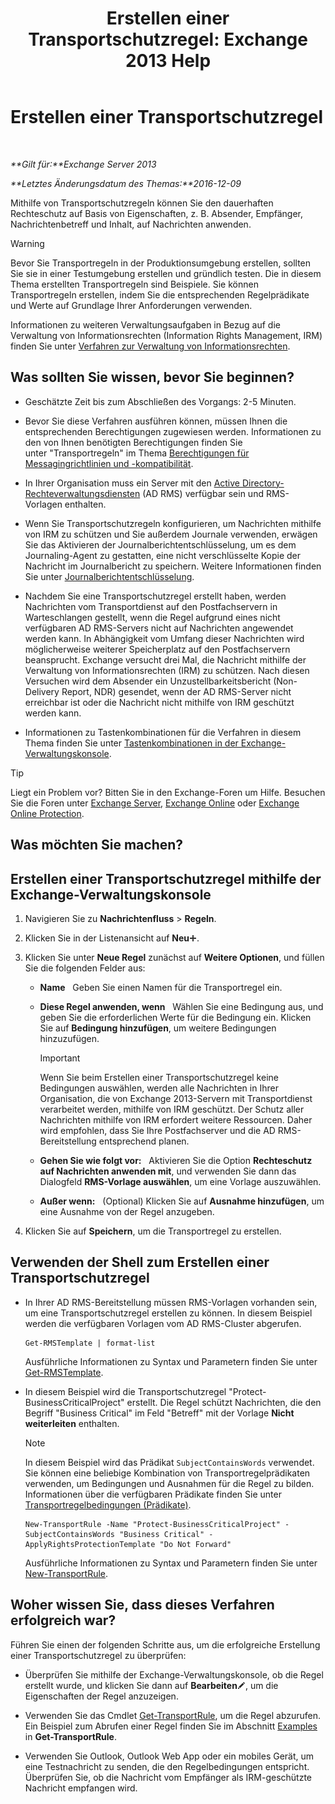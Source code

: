 ﻿---
title: 'Erstellen einer Transportschutzregel: Exchange 2013 Help'
TOCTitle: Erstellen einer Transportschutzregel
ms:assetid: 3a857185-ee16-4ee7-9e57-8be95f7e753a
ms:mtpsurl: https://technet.microsoft.com/de-de/library/Dd302432(v=EXCHG.150)
ms:contentKeyID: 50475501
ms.date: 04/24/2018
mtps_version: v=EXCHG.150
ms.translationtype: HT
---

# Erstellen einer Transportschutzregel

 

_**Gilt für:**Exchange Server 2013_

_**Letztes Änderungsdatum des Themas:**2016-12-09_

Mithilfe von Transportschutzregeln können Sie den dauerhaften Rechteschutz auf Basis von Eigenschaften, z. B. Absender, Empfänger, Nachrichtenbetreff und Inhalt, auf Nachrichten anwenden.


> [!WARNING]
> Bevor Sie Transportregeln in der Produktionsumgebung erstellen, sollten Sie sie in einer Testumgebung erstellen und gründlich testen. Die in diesem Thema erstellten Transportregeln sind Beispiele. Sie können Transportregeln erstellen, indem Sie die entsprechenden Regelprädikate und Werte auf Grundlage Ihrer Anforderungen verwenden.



Informationen zu weiteren Verwaltungsaufgaben in Bezug auf die Verwaltung von Informationsrechten (Information Rights Management, IRM) finden Sie unter [Verfahren zur Verwaltung von Informationsrechten](information-rights-management-procedures-exchange-2013-help.md).

## Was sollten Sie wissen, bevor Sie beginnen?

  - Geschätzte Zeit bis zum Abschließen des Vorgangs: 2-5 Minuten.

  - Bevor Sie diese Verfahren ausführen können, müssen Ihnen die entsprechenden Berechtigungen zugewiesen werden. Informationen zu den von Ihnen benötigten Berechtigungen finden Sie unter "Transportregeln" im Thema [Berechtigungen für Messagingrichtlinien und -kompatibilität](messaging-policy-and-compliance-permissions-exchange-2013-help.md).

  - In Ihrer Organisation muss ein Server mit den [Active Directory-Rechteverwaltungsdiensten](https://technet.microsoft.com/de-de/library/hh831364.aspx) (AD RMS) verfügbar sein und RMS-Vorlagen enthalten.

  - Wenn Sie Transportschutzregeln konfigurieren, um Nachrichten mithilfe von IRM zu schützen und Sie außerdem Journale verwenden, erwägen Sie das Aktivieren der Journalberichtentschlüsselung, um es dem Journaling-Agent zu gestatten, eine nicht verschlüsselte Kopie der Nachricht im Journalbericht zu speichern. Weitere Informationen finden Sie unter [Journalberichtentschlüsselung](journal-report-decryption-exchange-2013-help.md).

  - Nachdem Sie eine Transportschutzregel erstellt haben, werden Nachrichten vom Transportdienst auf den Postfachservern in Warteschlangen gestellt, wenn die Regel aufgrund eines nicht verfügbaren AD RMS-Servers nicht auf Nachrichten angewendet werden kann. In Abhängigkeit vom Umfang dieser Nachrichten wird möglicherweise weiterer Speicherplatz auf den Postfachservern beansprucht. Exchange versucht drei Mal, die Nachricht mithilfe der Verwaltung von Informationsrechten (IRM) zu schützen. Nach diesen Versuchen wird dem Absender ein Unzustellbarkeitsbericht (Non-Delivery Report, NDR) gesendet, wenn der AD RMS-Server nicht erreichbar ist oder die Nachricht nicht mithilfe von IRM geschützt werden kann.

  - Informationen zu Tastenkombinationen für die Verfahren in diesem Thema finden Sie unter [Tastenkombinationen in der Exchange-Verwaltungskonsole](keyboard-shortcuts-in-the-exchange-admin-center-exchange-online-protection-help.md).


> [!TIP]
> Liegt ein Problem vor? Bitten Sie in den Exchange-Foren um Hilfe. Besuchen Sie die Foren unter <A href="https://go.microsoft.com/fwlink/p/?linkid=60612">Exchange Server</A>, <A href="https://go.microsoft.com/fwlink/p/?linkid=267542">Exchange Online</A> oder <A href="https://go.microsoft.com/fwlink/p/?linkid=285351">Exchange Online Protection</A>.



## Was möchten Sie machen?

## Erstellen einer Transportschutzregel mithilfe der Exchange-Verwaltungskonsole

1.  Navigieren Sie zu **Nachrichtenfluss** \> **Regeln**.

2.  Klicken Sie in der Listenansicht auf **Neu**![Hinzufügen (Symbol)](images/JJ218640.c1e75329-d6d7-4073-a27d-498590bbb558(EXCHG.150).gif "Hinzufügen (Symbol)").

3.  Klicken Sie unter **Neue Regel** zunächst auf **Weitere Optionen**, und füllen Sie die folgenden Felder aus:
    
      - **Name**   Geben Sie einen Namen für die Transportregel ein.
    
      - **Diese Regel anwenden, wenn**   Wählen Sie eine Bedingung aus, und geben Sie die erforderlichen Werte für die Bedingung ein. Klicken Sie auf **Bedingung hinzufügen**, um weitere Bedingungen hinzuzufügen.
        

        > [!IMPORTANT]
        > Wenn Sie beim Erstellen einer Transportschutzregel keine Bedingungen auswählen, werden alle Nachrichten in Ihrer Organisation, die von Exchange&nbsp;2013-Servern mit Transportdienst verarbeitet werden, mithilfe von IRM geschützt. Der Schutz aller Nachrichten mithilfe von IRM erfordert weitere Ressourcen. Daher wird empfohlen, dass Sie Ihre Postfachserver und die AD&nbsp;RMS-Bereitstellung entsprechend planen.

    
      - **Gehen Sie wie folgt vor:**   Aktivieren Sie die Option **Rechteschutz auf Nachrichten anwenden mit**, und verwenden Sie dann das Dialogfeld **RMS-Vorlage auswählen**, um eine Vorlage auszuwählen.
    
      - **Außer wenn:**   (Optional) Klicken Sie auf **Ausnahme hinzufügen**, um eine Ausnahme von der Regel anzugeben.

4.  Klicken Sie auf **Speichern**, um die Transportregel zu erstellen.

## Verwenden der Shell zum Erstellen einer Transportschutzregel

  - In Ihrer AD RMS-Bereitstellung müssen RMS-Vorlagen vorhanden sein, um eine Transportschutzregel erstellen zu können. In diesem Beispiel werden die verfügbaren Vorlagen vom AD RMS-Cluster abgerufen.
    
        Get-RMSTemplate | format-list
    
    Ausführliche Informationen zu Syntax und Parametern finden Sie unter [Get-RMSTemplate](https://technet.microsoft.com/de-de/library/dd297960\(v=exchg.150\)).

  - In diesem Beispiel wird die Transportschutzregel "Protect-BusinessCriticalProject" erstellt. Die Regel schützt Nachrichten, die den Begriff "Business Critical" im Feld "Betreff" mit der Vorlage **Nicht weiterleiten** enthalten.
    

    > [!NOTE]
    > In diesem Beispiel wird das Prädikat <CODE>SubjectContainsWords</CODE> verwendet. Sie können eine beliebige Kombination von Transportregelprädikaten verwenden, um Bedingungen und Ausnahmen für die Regel zu bilden. Informationen über die verfügbaren Prädikate finden Sie unter <A href="mail-flow-rule-conditions-and-exceptions-predicates-in-exchange-2013-exchange-2013-help.md">Transportregelbedingungen (Prädikate)</A>.

    
        New-TransportRule -Name "Protect-BusinessCriticalProject" -SubjectContainsWords "Business Critical" -ApplyRightsProtectionTemplate "Do Not Forward"
    
    Ausführliche Informationen zu Syntax und Parametern finden Sie unter [New-TransportRule](https://technet.microsoft.com/de-de/library/bb125138\(v=exchg.150\)).

## Woher wissen Sie, dass dieses Verfahren erfolgreich war?

Führen Sie einen der folgenden Schritte aus, um die erfolgreiche Erstellung einer Transportschutzregel zu überprüfen:

  - Überprüfen Sie mithilfe der Exchange-Verwaltungskonsole, ob die Regel erstellt wurde, und klicken Sie dann auf **Bearbeiten**![Bearbeitungssymbol](images/Bb124582.6f53ccb2-1f13-4c02-bea0-30690e6ea71d(EXCHG.150).gif "Bearbeitungssymbol"), um die Eigenschaften der Regel anzuzeigen.

  - Verwenden Sie das Cmdlet [Get-TransportRule](https://technet.microsoft.com/de-de/library/aa998585\(v=exchg.150\)), um die Regel abzurufen. Ein Beispiel zum Abrufen einer Regel finden Sie im Abschnitt [Examples](https://technet.microsoft.com/de-de/aa998585\(exchg.150\)#examples) in **Get-TransportRule**.

  - Verwenden Sie Outlook, Outlook Web App oder ein mobiles Gerät, um eine Testnachricht zu senden, die den Regelbedingungen entspricht. Überprüfen Sie, ob die Nachricht vom Empfänger als IRM-geschützte Nachricht empfangen wird.

